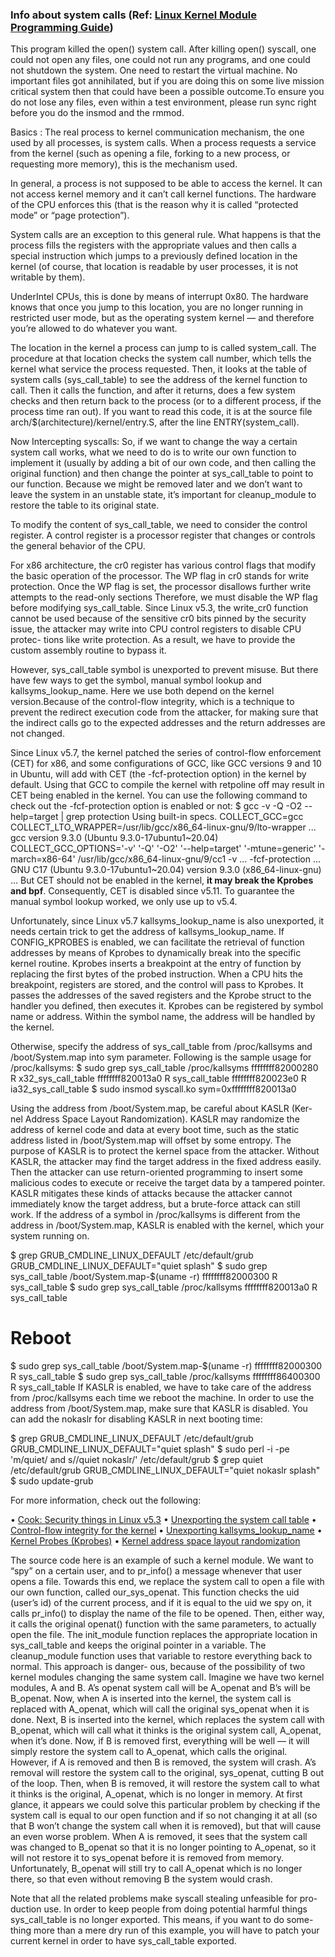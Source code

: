 ### Info about system calls (Ref: [Linux Kernel Module Programming Guide](https://sysprog21.github.io/lkmpg/))

This program killed the open() system call. After killing open() syscall,
one could not open any files, one could not run any programs, and one could not 
shutdown the system. One need to restart the virtual machine. No important files 
got annihilated, but if you are doing this on some live mission critical system 
then that could have been a possible outcome.To ensure you do not lose any files, 
even within a test environment, please run sync right before you do the insmod and the rmmod.

Basics : The real process to kernel communication mechanism, the one used by all processes, 
is system calls. When a process requests a service from the kernel (such as opening a file, 
forking to a new process, or requesting more memory), this is the mechanism used.

In general, a process is not supposed to be able to access the kernel. It can
not access kernel memory and it can’t call kernel functions. The hardware of
the CPU enforces this (that is the reason why it is called “protected mode” or
“page protection”).

System calls are an exception to this general rule. What happens is that the
process fills the registers with the appropriate values and then calls a special
instruction which jumps to a previously defined location in the kernel (of course,
that location is readable by user processes, it is not writable by them).

UnderIntel CPUs, this is done by means of interrupt 0x80. The hardware knows that
once you jump to this location, you are no longer running in restricted user
mode, but as the operating system kernel — and therefore you’re allowed to do
whatever you want.

The location in the kernel a process can jump to is called system_call.
The procedure at that location checks the system call number, which tells
the kernel what service the process requested. Then, it looks at the table
of system calls (sys_call_table) to see the address of the kernel function
to call. Then it calls the function, and after it returns, does a few system
checks and then return back to the process (or to a different process, if the
process time ran out). If you want to read this code, it is at the source file
arch/$(architecture)/kernel/entry.S, after the line ENTRY(system_call).

Now Intercepting syscalls:
So, if we want to change the way a certain system call works, what we need
to do is to write our own function to implement it (usually by adding a bit of our
own code, and then calling the original function) and then change the pointer at
sys_call_table to point to our function. Because we might be removed later
and we don’t want to leave the system in an unstable state, it’s important for
cleanup_module to restore the table to its original state.

To modify the content of sys_call_table, we need to consider the control
register. A control register is a processor register that changes or controls the
general behavior of the CPU.

For x86 architecture, the cr0 register has various
control flags that modify the basic operation of the processor. The WP flag in
cr0 stands for write protection. Once the WP flag is set, the processor disallows
further write attempts to the read-only sections Therefore, we must disable the
WP flag before modifying sys_call_table. Since Linux v5.3, the write_cr0
function cannot be used because of the sensitive cr0 bits pinned by the security
issue, the attacker may write into CPU control registers to disable CPU protec-
tions like write protection. As a result, we have to provide the custom assembly
routine to bypass it.

However, sys_call_table symbol is unexported to prevent misuse. But
there have few ways to get the symbol, manual symbol lookup and kallsyms_lookup_name.
Here we use both depend on the kernel version.Because of the control-flow integrity, 
which is a technique to prevent the redirect execution code from the attacker,
for making sure that the indirect calls go to the expected addresses and the return 
addresses are not changed. 

Since Linux v5.7, the kernel patched the series of control-flow enforcement (CET) for
x86, and some configurations of GCC, like GCC versions 9 and 10 in Ubuntu,
will add with CET (the -fcf-protection option) in the kernel by default.
Using that GCC to compile the kernel with retpoline off may result in CET
being enabled in the kernel. You can use the following command to check out
the -fcf-protection option is enabled or not:
$ gcc -v -Q -O2 --help=target | grep protection
Using built-in specs.
COLLECT_GCC=gcc
COLLECT_LTO_WRAPPER=/usr/lib/gcc/x86_64-linux-gnu/9/lto-wrapper
...
gcc version 9.3.0 (Ubuntu 9.3.0-17ubuntu1~20.04)
COLLECT_GCC_OPTIONS='-v' '-Q' '-O2' '--help=target' '-mtune=generic' '-march=x86-64'
/usr/lib/gcc/x86_64-linux-gnu/9/cc1 -v ... -fcf-protection ...
GNU C17 (Ubuntu 9.3.0-17ubuntu1~20.04) version 9.3.0 (x86_64-linux-gnu)
...
But CET should not be enabled in the kernel, **it may break the Kprobes and bpf**.
Consequently, CET is disabled since v5.11. To guarantee the manual symbol
lookup worked, we only use up to v5.4.

Unfortunately, since Linux v5.7 kallsyms_lookup_name is also unexported,
it needs certain trick to get the address of kallsyms_lookup_name. If CONFIG_KPROBES
is enabled, we can facilitate the retrieval of function addresses by means of
Kprobes to dynamically break into the specific kernel routine. Kprobes inserts
a breakpoint at the entry of function by replacing the first bytes of the probed
instruction. When a CPU hits the breakpoint, registers are stored, and the
control will pass to Kprobes. It passes the addresses of the saved registers and
the Kprobe struct to the handler you defined, then executes it. Kprobes can be
registered by symbol name or address. Within the symbol name, the address
will be handled by the kernel.

Otherwise, specify the address of sys_call_table from /proc/kallsyms
and /boot/System.map into sym parameter. Following is the sample usage for
/proc/kallsyms:
$ sudo grep sys_call_table /proc/kallsyms
ffffffff82000280 R x32_sys_call_table
ffffffff820013a0 R sys_call_table
ffffffff820023e0 R ia32_sys_call_table
$ sudo insmod syscall.ko sym=0xffffffff820013a0

Using the address from /boot/System.map, be careful about KASLR (Ker-
nel Address Space Layout Randomization). KASLR may randomize the address
of kernel code and data at every boot time, such as the static address listed
in /boot/System.map will offset by some entropy. The purpose of KASLR is
to protect the kernel space from the attacker. Without KASLR, the attacker
may find the target address in the fixed address easily. Then the attacker can
use return-oriented programming to insert some malicious codes to execute or
receive the target data by a tampered pointer. KASLR mitigates these kinds of
attacks because the attacker cannot immediately know the target address, but a
brute-force attack can still work. If the address of a symbol in /proc/kallsyms
is different from the address in /boot/System.map, KASLR is enabled with the
kernel, which your system running on.

$ grep GRUB_CMDLINE_LINUX_DEFAULT /etc/default/grub
GRUB_CMDLINE_LINUX_DEFAULT="quiet splash"
$ sudo grep sys_call_table /boot/System.map-$(uname -r)
ffffffff82000300 R sys_call_table
$ sudo grep sys_call_table /proc/kallsyms
ffffffff820013a0 R sys_call_table
# Reboot
$ sudo grep sys_call_table /boot/System.map-$(uname -r)
ffffffff82000300 R sys_call_table
$ sudo grep sys_call_table /proc/kallsyms
ffffffff86400300 R sys_call_table
If KASLR is enabled, we have to take care of the address from /proc/kallsyms
each time we reboot the machine. In order to use the address from /boot/System.map,
make sure that KASLR is disabled. You can add the nokaslr for disabling KASLR
in next booting time:

$ grep GRUB_CMDLINE_LINUX_DEFAULT /etc/default/grub
GRUB_CMDLINE_LINUX_DEFAULT="quiet splash"
$ sudo perl -i -pe 'm/quiet/ and s//quiet nokaslr/' /etc/default/grub
$ grep quiet /etc/default/grub
GRUB_CMDLINE_LINUX_DEFAULT="quiet nokaslr splash"
$ sudo update-grub

For more information, check out the following:

• [Cook: Security things in Linux v5.3](https://lwn.net/Articles/804849/)
• [Unexporting the system call table](https://lwn.net/Articles/12211/)
• [Control-flow integrity for the kernel](https://lwn.net/Articles/810077/)
• [Unexporting kallsyms_lookup_name](https://lwn.net/Articles/813350/)
• [Kernel Probes (Kprobes)](https://www.kernel.org/doc/Documentation/kprobes.txt)
• [Kernel address space layout randomization](https://lwn.net/Articles/569635/)

The source code here is an example of such a kernel module. We want to
“spy” on a certain user, and to pr_info() a message whenever that user opens
a file. Towards this end, we replace the system call to open a file with our own
function, called our_sys_openat. This function checks the uid (user’s id) of the
current process, and if it is equal to the uid we spy on, it calls pr_info() to
display the name of the file to be opened. Then, either way, it calls the original
openat() function with the same parameters, to actually open the file.
The init_module function replaces the appropriate location in sys_call_table
and keeps the original pointer in a variable. The cleanup_module function uses
that variable to restore everything back to normal. This approach is danger-
ous, because of the possibility of two kernel modules changing the same system
call. Imagine we have two kernel modules, A and B. A’s openat system call
will be A_openat and B’s will be B_openat. Now, when A is inserted into the
kernel, the system call is replaced with A_openat, which will call the original
sys_openat when it is done. Next, B is inserted into the kernel, which replaces
the system call with B_openat, which will call what it thinks is the original
system call, A_openat, when it’s done.
Now, if B is removed first, everything will be well — it will simply restore
the system call to A_openat, which calls the original. However, if A is removed
and then B is removed, the system will crash. A’s removal will restore the
system call to the original, sys_openat, cutting B out of the loop. Then, when
B is removed, it will restore the system call to what it thinks is the original,
A_openat, which is no longer in memory. At first glance, it appears we could
solve this particular problem by checking if the system call is equal to our open
function and if so not changing it at all (so that B won’t change the system call
when it is removed), but that will cause an even worse problem. When A is
removed, it sees that the system call was changed to B_openat so that it is no
longer pointing to A_openat, so it will not restore it to sys_openat before it is
removed from memory. Unfortunately, B_openat will still try to call A_openat
which is no longer there, so that even without removing B the system would
crash.

Note that all the related problems make syscall stealing unfeasible for pro-
duction use. In order to keep people from doing potential harmful things
sys_call_table is no longer exported. This means, if you want to do some-
thing more than a mere dry run of this example, you will have to patch your
current kernel in order to have sys_call_table exported.